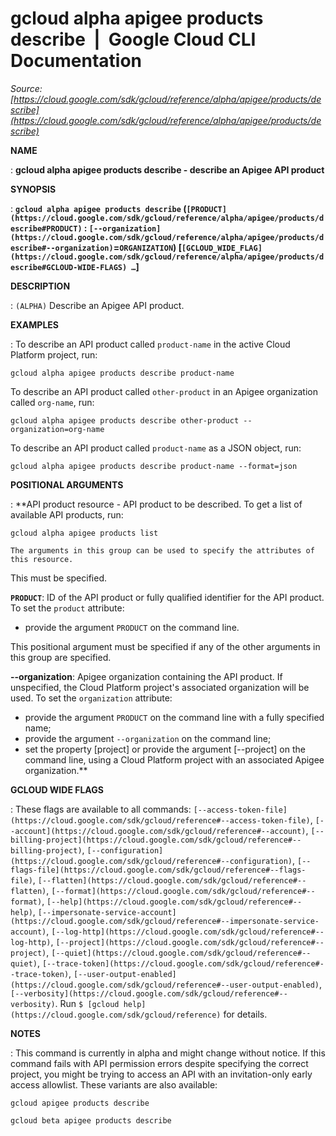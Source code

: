 # gcloud alpha apigee products describe  |  Google Cloud CLI Documentation

*Source: [https://cloud.google.com/sdk/gcloud/reference/alpha/apigee/products/describe](https://cloud.google.com/sdk/gcloud/reference/alpha/apigee/products/describe)*

**NAME**

: **gcloud alpha apigee products describe - describe an Apigee API product**

**SYNOPSIS**

: **`gcloud alpha apigee products describe` (`[PRODUCT](https://cloud.google.com/sdk/gcloud/reference/alpha/apigee/products/describe#PRODUCT)` : `[--organization](https://cloud.google.com/sdk/gcloud/reference/alpha/apigee/products/describe#--organization)`=`ORGANIZATION`) [`[GCLOUD_WIDE_FLAG](https://cloud.google.com/sdk/gcloud/reference/alpha/apigee/products/describe#GCLOUD-WIDE-FLAGS) …`]**

**DESCRIPTION**

: `(ALPHA)` Describe an Apigee API product.

**EXAMPLES**

: To describe an API product called
``product-name`` in the active Cloud Platform
project, run:

```
gcloud alpha apigee products describe product-name
```

To describe an API product called
``other-product`` in an Apigee organization
called ``org-name``, run:

```
gcloud alpha apigee products describe other-product --organization=org-name
```

To describe an API product called
``product-name`` as a JSON object, run:

```
gcloud alpha apigee products describe product-name --format=json
```

**POSITIONAL ARGUMENTS**

: **API product resource - API product to be described. To get a list of available
API products, run:

```
gcloud alpha apigee products list
```

```
The arguments in this group can be used to specify the attributes of this resource.
```

This must be specified.

**`PRODUCT`**:
ID of the API product or fully qualified identifier for the API product.
To set the `product` attribute:

- provide the argument `PRODUCT` on the command line.

This positional argument must be specified if any of the other arguments in this
group are specified.

**--organization**:
Apigee organization containing the API product. If unspecified, the Cloud
Platform project's associated organization will be used.
To set the `organization` attribute:

- provide the argument `PRODUCT` on the command line with a fully
specified name;
- provide the argument `--organization` on the command line;
- set the property [project] or provide the argument [--project] on the command
line, using a Cloud Platform project with an associated Apigee organization.**

**GCLOUD WIDE FLAGS**

: These flags are available to all commands: `[--access-token-file](https://cloud.google.com/sdk/gcloud/reference#--access-token-file)`,
`[--account](https://cloud.google.com/sdk/gcloud/reference#--account)`, `[--billing-project](https://cloud.google.com/sdk/gcloud/reference#--billing-project)`,
`[--configuration](https://cloud.google.com/sdk/gcloud/reference#--configuration)`,
`[--flags-file](https://cloud.google.com/sdk/gcloud/reference#--flags-file)`,
`[--flatten](https://cloud.google.com/sdk/gcloud/reference#--flatten)`, `[--format](https://cloud.google.com/sdk/gcloud/reference#--format)`, `[--help](https://cloud.google.com/sdk/gcloud/reference#--help)`, `[--impersonate-service-account](https://cloud.google.com/sdk/gcloud/reference#--impersonate-service-account)`,
`[--log-http](https://cloud.google.com/sdk/gcloud/reference#--log-http)`,
`[--project](https://cloud.google.com/sdk/gcloud/reference#--project)`, `[--quiet](https://cloud.google.com/sdk/gcloud/reference#--quiet)`, `[--trace-token](https://cloud.google.com/sdk/gcloud/reference#--trace-token)`, `[--user-output-enabled](https://cloud.google.com/sdk/gcloud/reference#--user-output-enabled)`,
`[--verbosity](https://cloud.google.com/sdk/gcloud/reference#--verbosity)`.
Run `$ [gcloud help](https://cloud.google.com/sdk/gcloud/reference)` for details.

**NOTES**

: This command is currently in alpha and might change without notice. If this
command fails with API permission errors despite specifying the correct project,
you might be trying to access an API with an invitation-only early access
allowlist. These variants are also available:

```
gcloud apigee products describe
```

```
gcloud beta apigee products describe
```
